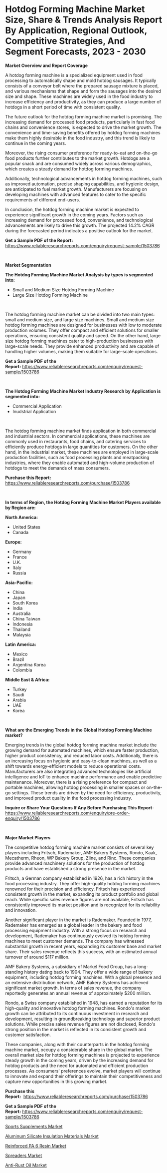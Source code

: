 <p><h1>Hotdog Forming Machine Market Size, Share & Trends Analysis Report By Application, Regional Outlook, Competitive Strategies, And Segment Forecasts, 2023 - 2030</h1></p><p><strong>Market Overview and Report Coverage</strong></p>
<p><p>A hotdog forming machine is a specialized equipment used in food processing to automatically shape and mold hotdog sausages. It typically consists of a conveyor belt where the prepared sausage mixture is placed, and various mechanisms that shape and form the sausages into the desired size and shape. These machines are widely used in the food industry to increase efficiency and productivity, as they can produce a large number of hotdogs in a short period of time with consistent quality.</p><p>The future outlook for the hotdog forming machine market is promising. The increasing demand for processed food products, particularly in fast food chains and convenience stores, is expected to drive the market growth. The convenience and time-saving benefits offered by hotdog forming machines make them highly desirable in the food industry, and this trend is likely to continue in the coming years.</p><p>Moreover, the rising consumer preference for ready-to-eat and on-the-go food products further contributes to the market growth. Hotdogs are a popular snack and are consumed widely across various demographics, which creates a steady demand for hotdog forming machines.</p><p>Additionally, technological advancements in hotdog forming machines, such as improved automation, precise shaping capabilities, and hygienic design, are anticipated to fuel market growth. Manufacturers are focusing on developing machines with advanced features to cater to the specific requirements of different end-users.</p><p>In conclusion, the hotdog forming machine market is expected to experience significant growth in the coming years. Factors such as increasing demand for processed food, convenience, and technological advancements are likely to drive this growth. The projected 14.2% CAGR during the forecasted period indicates a positive outlook for the market.</p></p>
<p><strong>Get a Sample PDF of the Report:</strong> <a href="https://www.reliableresearchreports.com/enquiry/request-sample/1503786">https://www.reliableresearchreports.com/enquiry/request-sample/1503786</a></p>
<p>&nbsp;</p>
<p><strong>Market Segmentation</strong></p>
<p><strong>The Hotdog Forming Machine Market Analysis by types is segmented into:</strong></p>
<p><ul><li>Small and Medium Size Hotdog Forming Machine</li><li>Large Size Hotdog Forming Machine</li></ul></p>
<p>&nbsp;</p>
<p><p>The hotdog forming machine market can be divided into two main types: small and medium size, and large size machines. Small and medium size hotdog forming machines are designed for businesses with low to moderate production volumes. They offer compact and efficient solutions for smaller operations, ensuring consistent quality and speed. On the other hand, large size hotdog forming machines cater to high-production businesses with large-scale needs. They provide enhanced productivity and are capable of handling higher volumes, making them suitable for large-scale operations.</p></p>
<p><strong>Get a Sample PDF of the Report:</strong>&nbsp;<a href="https://www.reliableresearchreports.com/enquiry/request-sample/1503786">https://www.reliableresearchreports.com/enquiry/request-sample/1503786</a></p>
<p>&nbsp;</p>
<p><strong>The Hotdog Forming Machine Market Industry Research by Application is segmented into:</strong></p>
<p><ul><li>Commercial Application</li><li>Inudstrial Application</li></ul></p>
<p>&nbsp;</p>
<p><p>The hotdog forming machine market finds application in both commercial and industrial sectors. In commercial applications, these machines are commonly used in restaurants, food chains, and catering services to efficiently produce hotdogs in large quantities for customers. On the other hand, in the industrial market, these machines are employed in large-scale production facilities, such as food processing plants and meatpacking industries, where they enable automated and high-volume production of hotdogs to meet the demands of mass consumers.</p></p>
<p><strong>Purchase this Report:</strong>&nbsp; <a href="https://www.reliableresearchreports.com/purchase/1503786">https://www.reliableresearchreports.com/purchase/1503786</a></p>
<p>&nbsp;</p>
<p><strong>In terms of Region, the Hotdog Forming Machine Market Players available by Region are:</strong></p>
<p>
    <p> <strong> North America: </strong>
        <ul>
            <li>United States</li>
            <li>Canada</li>
        </ul>
        </p> 
    <p> <strong> Europe: </strong>
        <ul>
            <li>Germany</li>
            <li>France</li>
            <li>U.K.</li>
            <li>Italy</li>
            <li>Russia</li>
        </ul>
        </p> 
    <p> <strong> Asia-Pacific: </strong>
        <ul>
            <li>China</li>
            <li>Japan</li>
            <li>South Korea</li>
            <li>India</li>
            <li>Australia</li>
            <li>China Taiwan</li>
            <li>Indonesia</li>
            <li>Thailand</li>
            <li>Malaysia</li>
        </ul>
        </p> 
    <p> <strong> Latin America: </strong>
        <ul>
            <li>Mexico</li>
            <li>Brazil</li>
            <li>Argentina Korea</li>
            <li>Colombia</li>
        </ul>
        </p> 
    <p> <strong> Middle East & Africa: </strong>
        <ul>
            <li>Turkey</li>
            <li>Saudi</li>
            <li>Arabia</li>
            <li>UAE</li>
            <li>Korea</li>
        </ul>
    </p>
    </p>
<p>&nbsp;</p>
<p><strong>What are the Emerging Trends in the Global Hotdog Forming Machine market?</strong></p>
<p><p>Emerging trends in the global hotdog forming machine market include the growing demand for automated machines, which ensure faster production, higher product consistency, and reduced labor costs. Additionally, there is an increasing focus on hygienic and easy-to-clean machines, as well as a shift towards energy-efficient models to reduce operational costs. Manufacturers are also integrating advanced technologies like artificial intelligence and IoT to enhance machine performance and enable predictive maintenance. Moreover, there is a rising preference for compact and portable machines, allowing hotdog processing in smaller spaces or on-the-go settings. These trends are driven by the need for efficiency, productivity, and improved product quality in the food processing industry.</p></p>
<p><strong>Inquire or Share Your Questions If Any Before Purchasing This Report</strong>- <a href="https://www.reliableresearchreports.com/enquiry/pre-order-enquiry/1503786">https://www.reliableresearchreports.com/enquiry/pre-order-enquiry/1503786</a></p>
<p>&nbsp;</p>
<p><strong>Major Market Players</strong></p>
<p><p>The competitive hotdog forming machine market consists of several key players including Fritsch, Rademaker, AMF Bakery Systems, Rondo, Kaak, Mecatherm, Rheon, WP Bakery Group, Zline, and Rinc. These companies provide advanced machinery solutions for the production of hotdog products and have established a strong presence in the market.</p><p>Fritsch, a German company established in 1926, has a rich history in the food processing industry. They offer high-quality hotdog forming machines renowned for their precision and efficiency. Fritsch has experienced consistent growth in the market, expanding its product portfolio and global reach. While specific sales revenue figures are not available, Fritsch has consistently improved its market position and is recognized for its reliability and innovation.</p><p>Another significant player in the market is Rademaker. Founded in 1977, Rademaker has emerged as a global leader in the bakery and food processing equipment industry. With a strong focus on research and development, Rademaker has continuously evolved its hotdog forming machines to meet customer demands. The company has witnessed substantial growth in recent years, expanding its customer base and market share. Their sales revenue reflects this success, with an estimated annual turnover of around $117 million.</p><p>AMF Bakery Systems, a subsidiary of Markel Food Group, has a long-standing history dating back to 1904. They offer a wide range of bakery equipment, including hotdog forming machines. With a global presence and an extensive distribution network, AMF Bakery Systems has achieved significant market growth. In terms of sales revenue, the company reportedly generates an annual revenue of approximately $200 million.</p><p>Rondo, a Swiss company established in 1948, has earned a reputation for its high-quality and innovative hotdog forming machines. Rondo's market growth can be attributed to its continuous investment in research and development, resulting in groundbreaking technology and superior product solutions. While precise sales revenue figures are not disclosed, Rondo's strong position in the market is reflected in its consistent growth and customer satisfaction.</p><p>These companies, along with their counterparts in the hotdog forming machine market, occupy a considerable share in the global market. The overall market size for hotdog forming machines is projected to experience steady growth in the coming years, driven by the increasing demand for hotdog products and the need for automated and efficient production processes. As consumers' preferences evolve, market players will continue to innovate and expand their offerings to maintain their competitiveness and capture new opportunities in this growing market.</p></p>
<p><strong>Purchase this Report:</strong>&nbsp;&nbsp;<a href="https://www.reliableresearchreports.com/purchase/1503786">https://www.reliableresearchreports.com/purchase/1503786</a></p>
<p></p>
<p><strong>Get a Sample PDF of the Report:</strong>&nbsp;<a href="https://www.reliableresearchreports.com/enquiry/request-sample/1503786">https://www.reliableresearchreports.com/enquiry/request-sample/1503786</a></p>
<p><p><a href="https://medium.com/@danesanford_55006/sports-supplements-market-size-growth-forecast-2023-2030-74674c2c4e53">Sports Supplements Market</a></p><p><a href="https://www.linkedin.com/pulse/aluminum-silicate-insulation-materials-market-size-growth/">Aluminum Silicate Insulation Materials Market</a></p><p><a href="https://www.linkedin.com/pulse/reinforced-pa-6-resin-market-research-report-provides/">Reinforced PA 6 Resin Market</a></p><p><a href="https://medium.com/@sarahcornish2022/spreaders-market-size-growth-forecast-2023-2030-7c828070a25f">Spreaders Market</a></p><p><a href="https://www.linkedin.com/pulse/anti-rust-oil-market-research-report-provides-thorough-industry/">Anti-Rust Oil Market</a></p></p>